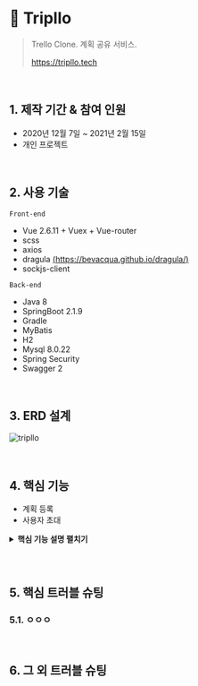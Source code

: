 # :pushpin: Tripllo

> Trello Clone. 계획 공유 서비스.
>
> <a>https://tripllo.tech</a>

<br/>

## 1. 제작 기간 & 참여 인원

- 2020년 12월 7일 ~ 2021년 2월 15일
- 개인 프로젝트

<br/>

## 2. 사용 기술

`Front-end`

- Vue 2.6.11 + Vuex + Vue-router
- scss
- axios
- dragula [(https://bevacqua.github.io/dragula/)](https://bevacqua.github.io/dragula/)
- sockjs-client

`Back-end`

- Java 8
- SpringBoot 2.1.9
- Gradle
- MyBatis
- H2
- Mysql 8.0.22
- Spring Security
- Swagger 2

<br/>

## 3. ERD 설계

![tripllo](https://user-images.githubusercontent.com/59427983/108009279-b19f6600-7045-11eb-998a-8a1b0fdd3eb4.png)

<br/>

## 4. 핵심 기능

- 계획 등록
- 사용자 초대



<details>
<summary><b>핵심 기능 설명 펼치기</b></summary>
<div markdown="1">

### 4.1 전체 흐름
![전체 프로세스](https://user-images.githubusercontent.com/59427983/108020126-06030f80-705f-11eb-934d-d115b3e90e20.jpg)

### 4.2 계획 등록

- **화면 랜더링**
  - Action 함수 호출 후 Component를 다시 그려줄 수 있는 Action 함수를 호출합니다. :pushpin:  [코드 확인](https://github.com/pozafly/tripllo_vue/blob/d83f89c1f799b4281fcf43d8a40242991fb7afb2/src/store/actions.js#L158)
  - 1:N 관계를 가진 컴포넌트가 쿼리문으로 조회 된 후 리랜더링 됩니다.  :pushpin:  [코드 확인](https://github.com/pozafly/tripllo_springBoot/blob/77266edb3c874cd43132425e75a587641e4983fd/src/main/resources/mapper/BoardMapper.xml#L195)
- **카드 기능**
  - 

### 4.2 뭐무머ㅝ

</div>
</details>

  

  

  

  ### 





<br/>

## 5. 핵심 트러블 슈팅

### 5.1. ㅇㅇㅇ







<br/>

## 6. 그 외 트러블 슈팅



<br/>